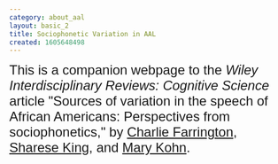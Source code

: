 ```yaml
---
category: about_aal
layout: basic_2
title: Sociophonetic Variation in AAL
created: 1605648498
---
```

<p><span style="font-size:24px;"><span style="font-family:Trebuchet MS,Helvetica,sans-serif;">This is a companion webpage to the <em>Wiley Interdisciplinary Reviews: Cognitive Science </em>article "Sources of variation in the speech of African Americans: Perspectives from sociophonetics," by <a href="https://charliefarrington.com/" target="_blank">Charlie Farrington</a>, <a href="https://www.drshareseking.com/" target="_blank">Sharese King</a>, and <a href="https://maryekohn.com/" target="_blank">Mary Kohn</a>.</span></span></p><p>&nbsp;</p>
